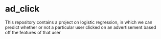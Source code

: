 # ad_click
This repository contains a project on logistic regression, in which we can predict whether or not a particular user clicked on an advertisement based off  the features of that user
